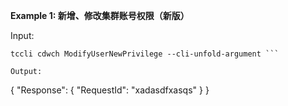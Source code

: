 **Example 1: 新增、修改集群账号权限（新版）**



Input: 

```
tccli cdwch ModifyUserNewPrivilege --cli-unfold-argument ```

Output: 
```
{
    "Response": {
        "RequestId": "xadasdfxasqs"
    }
}
```

